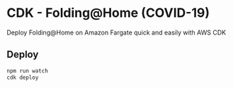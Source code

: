 # CDK - Folding@Home (COVID-19)

Deploy Folding@Home on Amazon Fargate quick and easily with AWS CDK

## Deploy

```bash
npm run watch
cdk deploy
```
